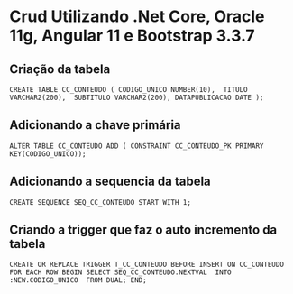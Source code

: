 # Crud Utilizando .Net Core, Oracle 11g, Angular 11 e Bootstrap 3.3.7

## Criação da tabela

`CREATE TABLE CC_CONTEUDO (
       CODIGO_UNICO NUMBER(10), 
       TITULO VARCHAR2(200), 
       SUBTITULO VARCHAR2(200),
       DATAPUBLICACAO DATE
);`

## Adicionando a chave primária

`ALTER TABLE CC_CONTEUDO ADD (
CONSTRAINT CC_CONTEUDO_PK PRIMARY KEY(CODIGO_UNICO));`

## Adicionando a sequencia da tabela

`CREATE SEQUENCE SEQ_CC_CONTEUDO START WITH 1;`

## Criando a trigger que faz o auto incremento da tabela

`CREATE OR REPLACE TRIGGER T_CC_CONTEUDO
BEFORE INSERT ON CC_CONTEUDO
FOR EACH ROW
BEGIN
    SELECT SEQ_CC_CONTEUDO.NEXTVAL 
    INTO :NEW.CODIGO_UNICO 
    FROM DUAL;
END;`

